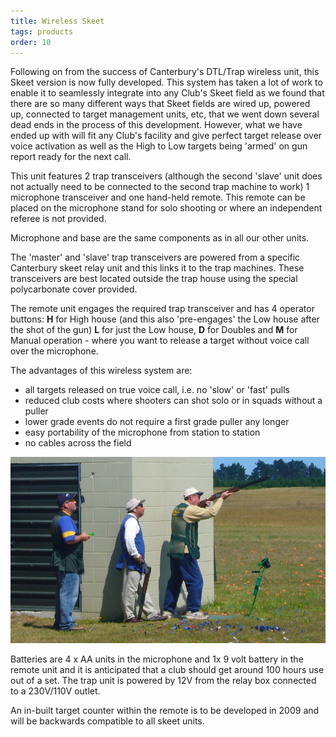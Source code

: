 ```yaml
---
title: Wireless Skeet
tags: products
order: 10
---
```

Following on from the success of Canterbury's DTL/Trap wireless unit, this Skeet version is now fully developed. This system has taken a lot of work to enable it to seamlessly integrate into any Club's Skeet field as we found that there are so many different ways that Skeet fields are wired up, powered up, connected to target management units, etc, that we went down several dead ends in the process of this development. However, what we have ended up with will fit any Club's facility and give perfect target release over voice activation as well as the High to Low targets being 'armed' on gun report ready for the next call.

This unit features 2 trap transceivers (although the second 'slave' unit does not actually need to be connected to the second trap machine to work) 1 microphone transceiver and one hand-held remote. This remote can be placed on the microphone stand for solo shooting or where an independent referee is not provided.

Microphone and base are the same components as in all our other units.

The 'master' and 'slave' trap transceivers are powered from a specific Canterbury skeet relay unit and this links it to the trap machines. These transceivers are best located outside the trap house using the special polycarbonate cover provided.

The remote unit engages the required trap transceiver and has 4 operator buttons: **H** for High house (and this also 'pre-engages' the Low house after the shot of the gun) **L** for just the Low house, **D** for Doubles and **M** for Manual operation - where you want to release a target without voice call over the microphone.

The advantages of this wireless system are:

* all targets released on true voice call, i.e. no 'slow' or 'fast' pulls
* reduced club costs where shooters can shot solo or in squads without a puller
* lower grade events do not require a first grade puller any longer
* easy portability of the microphone from station to station
* no cables across the field
  
![Wireless][1]

Batteries are 4 x AA units in the microphone and 1x 9 volt battery in the remote unit and it is anticipated that a club should get around 100 hours use out of a set. The trap unit is powered by 12V from the relay box connected to a 230V/110V outlet.

An in-built target counter within the remote is to be developed in 2009 and will be backwards compatible to all skeet units.

[1]: images/wireless_skeet.jpg
